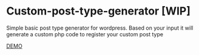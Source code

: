 # Custom-post-type-generator [WIP]
Simple basic post type generator for wordpress.
Based on your input it will generate a custom php code to register your custom post type


[DEMO](http://htmlpreview.github.io/?https://github.com/niniks/Custom-post-type-generator/master/index.html)
